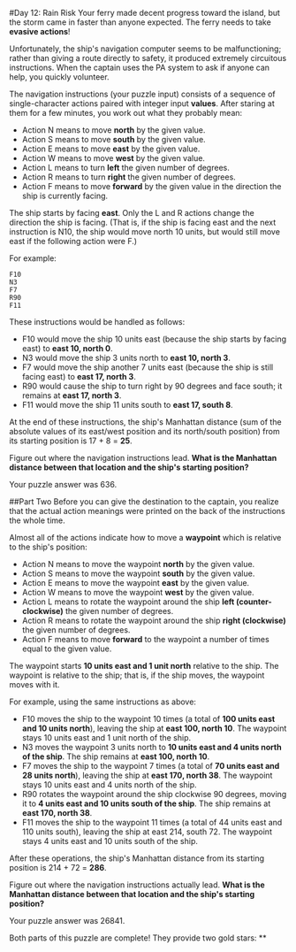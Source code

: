 #Day 12: Rain Risk
Your ferry made decent progress toward the island, but the storm came in faster than anyone expected. The ferry needs 
to take **evasive actions**!

Unfortunately, the ship's navigation computer seems to be malfunctioning; rather than giving a route directly to 
safety, it produced extremely circuitous instructions. When the captain uses the PA system to ask if anyone can help, 
you quickly volunteer.

The navigation instructions (your puzzle input) consists of a sequence of single-character actions paired with integer 
input **values**. After staring at them for a few minutes, you work out what they probably mean:

* Action N means to move **north** by the given value.
* Action S means to move **south** by the given value.
* Action E means to move **east** by the given value.
* Action W means to move **west** by the given value.
* Action L means to turn **left** the given number of degrees.
* Action R means to turn **right** the given number of degrees.
* Action F means to move **forward** by the given value in the direction the ship is currently facing.

The ship starts by facing **east**. Only the L and R actions change the direction the ship is facing. (That is, if the 
ship is facing east and the next instruction is N10, the ship would move north 10 units, but would still move east if 
the following action were F.)

For example:
```
F10
N3
F7
R90
F11
```
These instructions would be handled as follows:

* F10 would move the ship 10 units east (because the ship starts by facing east) to **east 10, north 0**.
* N3 would move the ship 3 units north to **east 10, north 3**.
* F7 would move the ship another 7 units east (because the ship is still facing east) to **east 17, north 3**.
* R90 would cause the ship to turn right by 90 degrees and face south; it remains at **east 17, north 3**.
* F11 would move the ship 11 units south to **east 17, south 8**.

At the end of these instructions, the ship's Manhattan distance (sum of the absolute values of its east/west 
position and its north/south position) from its starting position is 17 + 8 = **25**.

Figure out where the navigation instructions lead. **What is the Manhattan distance between that location and the 
ship's starting position?**

Your puzzle answer was 636.

##Part Two
Before you can give the destination to the captain, you realize that the actual action meanings were printed on the 
back of the instructions the whole time.

Almost all of the actions indicate how to move a **waypoint** which is relative to the ship's position:

* Action N means to move the waypoint **north** by the given value.
* Action S means to move the waypoint **south** by the given value.
* Action E means to move the waypoint **east** by the given value.
* Action W means to move the waypoint **west** by the given value.
* Action L means to rotate the waypoint around the ship **left (counter-clockwise)** the given number of degrees.
* Action R means to rotate the waypoint around the ship **right (clockwise)** the given number of degrees.
* Action F means to move **forward** to the waypoint a number of times equal to the given value.

The waypoint starts **10 units east and 1 unit north** relative to the ship. The waypoint is relative to the ship; 
that is, if the ship moves, the waypoint moves with it.

For example, using the same instructions as above:

* F10 moves the ship to the waypoint 10 times (a total of **100 units east and 10 units north**), leaving the ship at 
  **east 100, north 10**. The waypoint stays 10 units east and 1 unit north of the ship.
* N3 moves the waypoint 3 units north to **10 units east and 4 units north of the ship**. The ship remains at 
  **east 100, north 10**.
* F7 moves the ship to the waypoint 7 times (a total of **70 units east and 28 units north**), leaving the ship at 
  **east 170, north 38**. The waypoint stays 10 units east and 4 units north of the ship.
* R90 rotates the waypoint around the ship clockwise 90 degrees, moving it to **4 units east and 10 units south of the 
  ship**. The ship remains at **east 170, north 38**.
* F11 moves the ship to the waypoint 11 times (a total of 44 units east and 110 units south), leaving the ship at east 214, south 72. The waypoint stays 4 units east and 10 units south of the ship.

After these operations, the ship's Manhattan distance from its starting position is 214 + 72 = **286**.

Figure out where the navigation instructions actually lead. **What is the Manhattan distance between that location 
and the ship's starting position?**

Your puzzle answer was 26841.

Both parts of this puzzle are complete! They provide two gold stars: **
